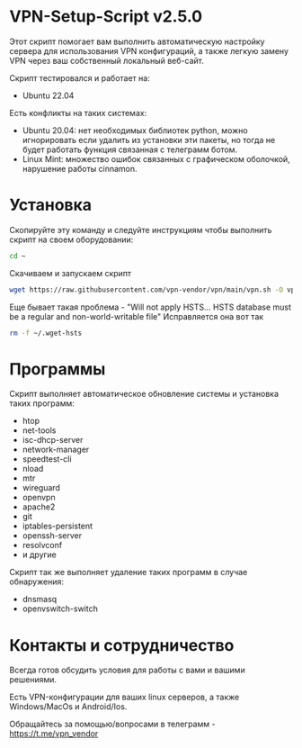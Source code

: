 # VPN-Setup-Script v2.5.0

Этот скрипт помогает вам выполнить автоматическую настройку сервера для использования VPN конфигураций, а также легкую замену VPN через ваш собственный локальный веб-сайт. 

Скрипт тестировался и работает на:
- Ubuntu 22.04

Есть конфликты на таких системах:
- Ubuntu 20.04: нет необходимых библиотек python, можно игнорировать если удалить из установки эти пакеты, но тогда не будет работать функция связанная с телеграмм ботом. 
- Linux Mint: множество ошибок связанных с графическом оболочкой, нарушение работы cinnamon. 


# Установка
Скопируйте эту команду и следуйте инструкциям чтобы выполнить скрипт на своем оборудовании:
```bash
cd ~
```
Скачиваем и запускаем скрипт
```bash
wget https://raw.githubusercontent.com/vpn-vendor/vpn/main/vpn.sh -O vpn.sh && sudo bash vpn.sh
```
Еще бывает такая проблема -
"Will not apply HSTS... HSTS database must be a regular and non-world-writable file"
Исправляется она вот так
```bash
rm -f ~/.wget-hsts
```


# Программы
Скрипт выполняет автоматическое обновление системы и установка таких программ:
- htop
- net-tools
- isc-dhcp-server
- network-manager
- speedtest-cli
- nload
- mtr
- wireguard
- openvpn
- apache2
- git
- iptables-persistent
- openssh-server
- resolvconf
- и другие

Скрипт так же выполняет удаление таких программ в случае обнаружения:
- dnsmasq
- openvswitch-switch

# Контакты и сотрудничество
Всегда готов обсудить условия для работы с вами и вашими решениями.

Есть VPN-конфигурации для ваших linux серверов, а также Windows/MacOs и Android/Ios.

Обращайтесь за помощью/вопросами в телеграмм - https://t.me/vpn_vendor
